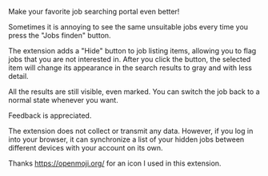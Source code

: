 Make your favorite job searching portal even better!

Sometimes it is annoying to see the same unsuitable jobs every time you press the "Jobs finden" button.

The extension adds a "Hide" button to job listing items, allowing you to flag jobs that you are not interested in. After you click the button, the selected item will change its appearance in the search results to gray and with less detail.

All the results are still visible, even marked. You can switch the job back to a normal state whenever you want.

Feedback is appreciated.

The extension does not collect or transmit any data. However, if you log in into your browser, it can synchronize a list of your hidden jobs between different devices with your account on its own.

Thanks https://openmoji.org/ for an icon I used in this extension.